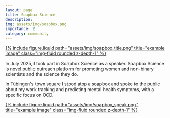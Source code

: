 ```yaml
---
layout: page
title: Soapbox Science
description: 
img: assets/img/soapbox.png
importance: 2
category: community
---
```

<div class="row justify-content-sm-center">
  <div class="col-sm-8 mt-3 mt-md-0">
    <a href="https://soapboxsciencetuebingen.github.io/" target="_blank" rel="noopener noreferrer">
      {% include figure.liquid path="assets/img/soapbox_title.png" title="example image" class="img-fluid rounded z-depth-1" %}
    </a>
  </div>
</div>

In July 2025, I took part in Soapbox Science as a speaker. Soapbox Science is novel public outreach platform for promoting women and non-binary scientists and the science they do.

In Tübingen's town square I stood atop a soapbox and spoke to the public about my work tracking and predicting mental health symptoms, with a specific focus on OCD.


<div class="row justify-content-sm-center">
  <div class="col-sm-4 mt-3 mt-md-0">
    <a href="https://soapboxsciencetuebingen.github.io/" target="_blank" rel="noopener noreferrer">
      {% include figure.liquid path="assets/img/soapbox_speak.png" title="example image" class="img-fluid rounded z-depth-1" %}
    </a>
  </div>
</div>
